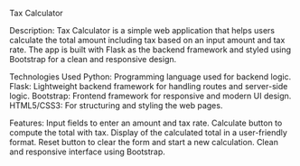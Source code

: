 Tax Calculator

Description:
Tax Calculator is a simple web application that helps users calculate the total amount including tax based on an input amount and tax rate. The app is built with Flask as the backend framework and styled using Bootstrap for a clean and responsive design.

Technologies Used
Python: Programming language used for backend logic.
Flask: Lightweight backend framework for handling routes and server-side logic.
Bootstrap: Frontend framework for responsive and modern UI design.
HTML5/CSS3: For structuring and styling the web pages.

Features:
Input fields to enter an amount and tax rate.
Calculate button to compute the total with tax.
Display of the calculated total in a user-friendly format.
Reset button to clear the form and start a new calculation.
Clean and responsive interface using Bootstrap.


